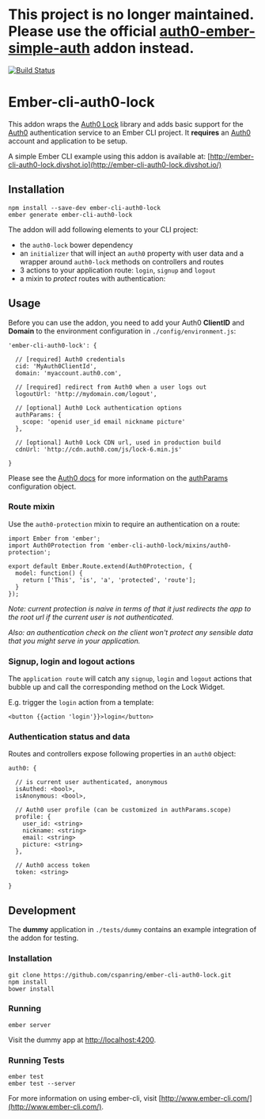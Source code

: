 # This project is no longer maintained. Please use the official [auth0-ember-simple-auth](https://github.com/auth0/auth0-ember-simple-auth) addon instead.

[![Build Status](https://codeship.com/projects/5117ca70-6461-0132-e7fa-5e824c005685/status)](https://codeship.com/projects/52576)

# Ember-cli-auth0-lock

This addon wraps the [Auth0 Lock] library and adds basic support for the [Auth0] authentication service to an Ember CLI project. It **requires** an [Auth0] account and application to be setup.

A simple Ember CLI example using this addon is available at: [http://ember-cli-auth0-lock.divshot.io](http://ember-cli-auth0-lock.divshot.io/)

## Installation

    npm install --save-dev ember-cli-auth0-lock
    ember generate ember-cli-auth0-lock

The addon will add following elements to your CLI project:

* the `auth0-lock` bower dependency
* an `initializer` that will inject an `auth0` property with user data and a wrapper around `auth0-lock` methods on controllers and routes
* 3 actions to your application route: `login`, `signup` and `logout`
* a mixin to *protect* routes with authentication:


## Usage

Before you can use the addon, you need to add your Auth0 **ClientID** and **Domain** to the environment configuration in `./config/environment.js`:

    'ember-cli-auth0-lock': {

      // [required] Auth0 credentials
      cid: 'MyAuth0ClientId',
      domain: 'myaccount.auth0.com',

      // [required] redirect from Auth0 when a user logs out
      logoutUrl: 'http://mydomain.com/logout',

      // [optional] Auth0 Lock authentication options
      authParams: {
        scope: 'openid user_id email nickname picture'
      },

      // [optional] Auth0 Lock CDN url, used in production build
      cdnUrl: 'http://cdn.auth0.com/js/lock-6.min.js'

    }

Please see the [Auth0 docs] for more information on the [authParams] configuration object.


### Route mixin

Use the `auth0-protection` mixin to require an authentication on a route:

    import Ember from 'ember';
    import Auth0Protection from 'ember-cli-auth0-lock/mixins/auth0-protection';

    export default Ember.Route.extend(Auth0Protection, {
      model: function() {
        return ['This', 'is', 'a', 'protected', 'route'];
      }
    });

*Note: current protection is naive in terms of that it just redirects the app to the root url if the current user is not authenticated.*

*Also: an authentication check on the client won't protect any sensible data that you might serve in your application.*


### Signup, login and logout actions

The `application route` will catch any `signup`, `login` and `logout` actions that bubble up and call the corresponding method on the Lock Widget.

E.g. trigger the `login` action from a template:

    <button {{action 'login'}}>login</button>


### Authentication status and data

Routes and controllers expose following properties in an `auth0` object:

    auth0: {

      // is current user authenticated, anonymous
      isAuthed: <bool>,
      isAnonymous: <bool>,

      // Auth0 user profile (can be customized in authParams.scope)
      profile: {
        user_id: <string>
        nickname: <string>
        email: <string>
        picture: <string>
      },

      // Auth0 access token
      token: <string>

    }


## Development

The **dummy** application in `./tests/dummy` contains an example integration of the addon for testing.

### Installation

    git clone https://github.com/cspanring/ember-cli-auth0-lock.git
    npm install
    bower install

### Running

    ember server

Visit the dummy app at [http://localhost:4200](http://localhost:4200).

### Running Tests

    ember test
    ember test --server


For more information on using ember-cli, visit [http://www.ember-cli.com/](http://www.ember-cli.com/).

[Auth0]: https://auth0.com
[Auth0 Lock]: https://github.com/auth0/lock
[Auth0 docs]: https://docs.auth0.com
[authParams]: https://github.com/auth0/lock/wiki/Auth0Lock-customization#authparams-object
